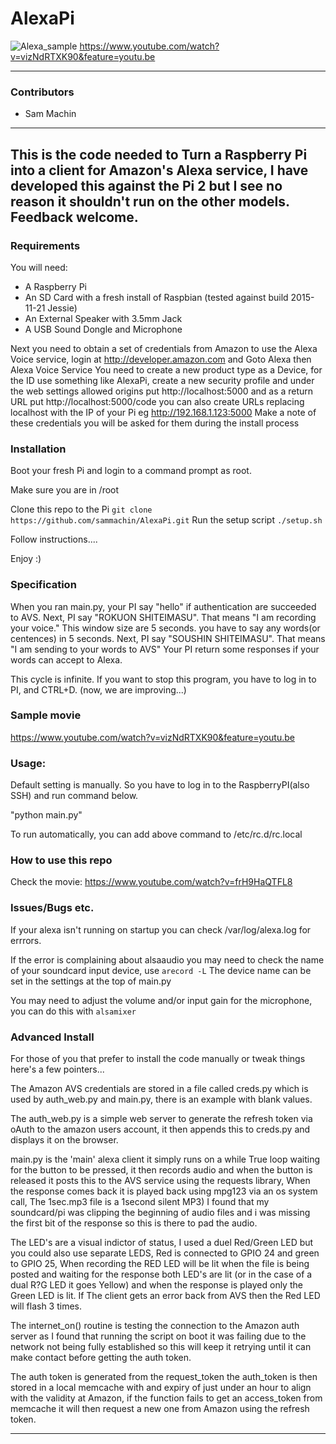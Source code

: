# AlexaPi

![Alexa_sample](https://raw.github.com/wiki/jaws-ug-kobe/AlexaPi/images/head_readme.png)
https://www.youtube.com/watch?v=vizNdRTXK90&feature=youtu.be

---

### Contributors

* Sam Machin

---

This is the code needed to Turn a Raspberry Pi into a client for Amazon's Alexa service, I have developed this against the Pi 2 but I see no reason it shouldn't run on the other models. Feedback welcome.
---

### Requirements

You will need:
* A Raspberry Pi
* An SD Card with a fresh install of Raspbian (tested against build 2015-11-21 Jessie)
* An External Speaker with 3.5mm Jack
* A USB Sound Dongle and Microphone


Next you need to obtain a set of credentials from Amazon to use the Alexa Voice service, login at http://developer.amazon.com and Goto Alexa then Alexa Voice Service
You need to create a new product type as a Device, for the ID use something like AlexaPi, create a new security profile and under the web settings allowed origins put http://localhost:5000 and as a return URL put http://localhost:5000/code you can also create URLs replacing localhost with the IP of your Pi  eg http://192.168.1.123:5000
Make a note of these credentials you will be asked for them during the install process

### Installation

Boot your fresh Pi and login to a command prompt as root.

Make sure you are in /root

Clone this repo to the Pi
`git clone https://github.com/sammachin/AlexaPi.git`
Run the setup script
`./setup.sh`

Follow instructions....

Enjoy :)

### Specification
  When you ran main.py, your PI say "hello" if authentication are succeeded to AVS.
  Next, PI say "ROKUON SHITEIMASU". That means "I am recording your voice."
  This window size are 5 seconds. you have to say any words(or centences) in 5 seconds.
  Next, PI say "SOUSHIN SHITEIMASU". That means "I am sending to your words to AVS"
  Your PI return some responses if your words can accept to Alexa.

  This cycle is infinite.
  If you want to stop this program, you have to log in to PI, and CTRL+D.
  (now, we are improving...)

### Sample movie
  https://www.youtube.com/watch?v=vizNdRTXK90&feature=youtu.be

### Usage:
  Default setting is manually. So you have to log in to the RaspberryPI(also SSH) and run command below.

  "python main.py"

  To run automatically, you can add above command to /etc/rc.d/rc.local

### How to use this repo
  Check the movie:
  https://www.youtube.com/watch?v=frH9HaQTFL8

### Issues/Bugs etc.

If your alexa isn't running on startup you can check /var/log/alexa.log for errrors.

If the error is complaining about alsaaudio you may need to check the name of your soundcard input device, use
`arecord -L`
The device name can be set in the settings at the top of main.py

You may need to adjust the volume and/or input gain for the microphone, you can do this with
`alsamixer`

### Advanced Install

For those of you that prefer to install the code manually or tweak things here's a few pointers...

The Amazon AVS credentials are stored in a file called creds.py which is used by auth_web.py and main.py, there is an example with blank values.

The auth_web.py is a simple web server to generate the refresh token via oAuth to the amazon users account, it then appends this to creds.py and displays it on the browser.

main.py is the 'main' alexa client it simply runs on a while True loop waiting for the button to be pressed, it then records audio and when the button is released it posts this to the AVS service using the requests library, When the response comes back it is played back using mpg123 via an os system call, The 1sec.mp3 file is a 1second silent MP3) I found that my soundcard/pi was clipping the beginning of audio files and i was missing the first bit of the response so this is there to pad the audio.

The LED's are a visual indictor of status, I used a duel Red/Green LED but you could also use separate LEDS, Red is connected to GPIO 24 and green to GPIO 25, When recording the RED LED will be lit when the file is being posted and waiting for the response both LED's are lit (or in the case of a dual R?G LED it goes Yellow) and when the response is played only the Green LED is lit. If The client gets an error back from AVS then the Red LED will flash 3 times.

The internet_on() routine is testing the connection to the Amazon auth server as I found that running the script on boot it was failing due to the network not being fully established so this will keep it retrying until it can make contact before getting the auth token.

The auth token is generated from the request_token the auth_token is then stored in a local memcache with and expiry of just under an hour to align with the validity at Amazon, if the function fails to get an access_token from memcache it will then request a new one from Amazon using the refresh token.








---
